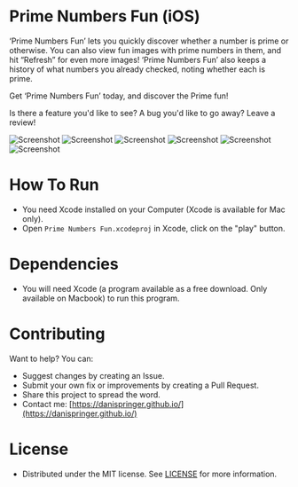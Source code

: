 # Prime Numbers Fun (iOS)
‘Prime Numbers Fun’ lets you quickly discover whether a number is prime or otherwise.
You can also view fun images with prime numbers in them, and hit “Refresh” for even more images!
‘Prime Numbers Fun’ also keeps a history of what numbers you already checked, noting whether each is prime.

Get ‘Prime Numbers Fun’ today, and discover the Prime fun!

Is there a feature you'd like to see? A bug you'd like to go away? Leave a review!

![Screenshot](https://raw.githubusercontent.com/DaniSpringer/prime-numbers-fun/master/i/01.jpg) ![Screenshot](https://raw.githubusercontent.com/DaniSpringer/prime-numbers-fun/master/i/02.jpg) ![Screenshot](https://raw.githubusercontent.com/DaniSpringer/prime-numbers-fun/master/i/03.jpg) ![Screenshot](https://raw.githubusercontent.com/DaniSpringer/prime-numbers-fun/master/i/04.jpg) ![Screenshot](https://raw.githubusercontent.com/DaniSpringer/prime-numbers-fun/master/i/05.jpg) ![Screenshot](https://raw.githubusercontent.com/DaniSpringer/prime-numbers-fun/master/i/06.jpg)

# How To Run
- You need Xcode installed on your Computer (Xcode is available for Mac only).
- Open `Prime Numbers Fun.xcodeproj` in Xcode, click on the "play" button.


# Dependencies
- You will need Xcode (a program available as a free download. Only available on Macbook) to run this program.

# Contributing
Want to help? You can:
- Suggest changes by creating an Issue.
- Submit your own fix or improvements by creating a Pull Request.
- Share this project to spread the word.
- Contact me: [https://danispringer.github.io/](https://danispringer.github.io/)

# License
- Distributed under the MIT license. See [LICENSE](LICENSE) for more information.